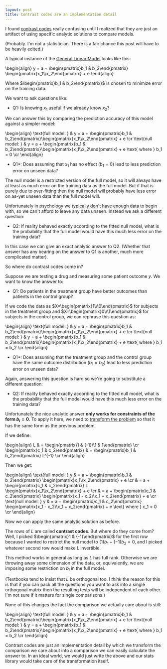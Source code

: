 ```yaml
---
layout: post
title: Contrast codes are an implementation detail
---
```


<script type="text/x-mathjax-config">
MathJax.Hub.Config({
  tex2jax: {inlineMath: [['$','$']]}
});
</script>
<script type="text/javascript" async
  src="https://cdnjs.cloudflare.com/ajax/libs/mathjax/2.7.0/MathJax.js?config=TeX-MML-AM_SVG">
</script> 

I found [contrast codes](https://en.wikipedia.org/wiki/Contrast_(statistics)) really confusing until I realized that they are just an artifact of using specific analytic solutions to compare models.

(Probably. I'm not a statistician. There is a fair chance this post will have to be heavily edited.)

A typical instance of the [General Linear Model](https://en.wikipedia.org/wiki/General_linear_model) looks like this:

\begin{align}
y = a + \begin{pmatrix}b_1 & b_2\end{pmatrix} \begin{pmatrix}x_1\\\x_2\end{pmatrix} + e
\end{align}

Where $\begin{pmatrix}b_1 & b_2\end{pmatrix}$ is chosen to minimize error on the training data.

We want to ask questions like:

* Q1: Is knowing $x_1$ useful if we already know $x_2$?

We can answer this by comparing the prediction accuracy of this model against a simpler model:

\begin{align}
\text{full model: } & y = a + \begin{pmatrix}b_1 & b_2\end{pmatrix}\begin{pmatrix}x_1\\\x_2\end{pmatrix} + e \cr
\text{null model: } & y = a + \begin{pmatrix}b_1 & b_2\end{pmatrix}\begin{pmatrix}x_1\\\x_2\end{pmatrix} + e \text{ where } b_1 = 0 \cr
\end{align}

* Q1*: Does assuming that $x_1$ has no effect ($b_1 = 0$) lead to less prediction error on unseen data?

The null model is a restricted version of the full model, so it will always have at least as much error on the training data as the full model. But if that is purely due to over-fitting then the null model will probably have less error on as-yet unseen data than the full model will.

Unfortunately in psychology we [typically don't have enough data](http://datacolada.org/20) to begin with, so we can't afford to leave any data unseen. Instead we ask a different question:

* Q2: If reality behaved exactly according to the fitted null model, what is the probability that the full model would have this much less error on the training data?

In this case we can give an exact analytic answer to Q2. (Whether that answer has any bearing on the answer to Q1 is another, much more complicated matter).

So where do contrast codes come in?

Suppose we are testing a drug and measuring some patient outcome $y$. We want to know the answer to:

* Q1: Do patients in the treatment group have better outcomes than patients in the control group?

If we code the data as $X=\begin{pmatrix}1\\\0\end{pmatrix}$ for subjects in the treatment group and $X=\begin{pmatrix}0\\\1\end{pmatrix}$ for subjects in the control group, we can rephrase this question as:

\begin{align}
\text{full model: } & y = a + \begin{pmatrix}b_1 & b_2\end{pmatrix}\begin{pmatrix}x_1\\\x_2\end{pmatrix} + e \cr
\text{null model: } & y = a + \begin{pmatrix}b_1 & b_2\end{pmatrix}\begin{pmatrix}x_1\\\x_2\end{pmatrix} + e \text{ where } b_1 = b_2 \cr
\end{align}

* Q1*: Does assuming that the treatment group and the control group have the same outcome distribution ($b_1 = b_2$) lead to less prediction error on unseen data?

Again, answering this question is hard so we're going to substitute a different question:

* Q2: If reality behaved exactly according to the fitted null model, what is the probability that the full model would have this much less error on the training data?

Unfortunately the nice analytic answer __only works for constraints of the form $b_i = 0$__. To apply it here, we need to [transform the problem](https://en.wikipedia.org/wiki/Change_of_basis) so that it has the same form as the previous problem.

If we define:

\begin{align}
L & = \begin{pmatrix}1 & {-1}\\\1 & 1\end{pmatrix} \cr
\begin{pmatrix}c_1 & c_2\end{pmatrix} & = \begin{pmatrix}b_1 & b_2\end{pmatrix} L^{-1} \cr
\end{align}

Then we get:

\begin{align}
\text{full model: } y & = a + \begin{pmatrix}b_1 & b_2\end{pmatrix} \begin{pmatrix}x_1\\\x_2\end{pmatrix} + e \cr
  & = a + \begin{pmatrix}c_1 & c_2\end{pmatrix} L \begin{pmatrix}x_1\\\x_2\end{pmatrix} + e  \cr
  & = a + \begin{pmatrix}c_1 & c_2\end{pmatrix} \begin{pmatrix}x_1 - x_2\\\x_1 + x_2\end{pmatrix} + e  \cr
\text{null model: } y & = a + \begin{pmatrix}c_1 & c_2\end{pmatrix} \begin{pmatrix}x_1 - x_2\\\x_1 + x_2\end{pmatrix} + e \text{ where } c_1 = 0 \cr
\end{align}

Now we can apply the same analytic solution as before.

The rows of $L$ are called __contrast codes__. But where do they come from? Well, I picked $\begin{pmatrix}1 & {-1}\end{pmatrix}$ for the first row because I wanted to restrict the null model to $(1)b_1 + (-1)b_2 = 0$, and I picked whatever second row would make $L$ invertible. 

This method works in general as long as $L$ has full rank. Otherwise we are throwing away some dimension of the data, or, equivalently, we are imposing some restriction on $b_i$ in the full model. 

(Textbooks tend to insist that $L$ be orthogonal too. I *think* the reason for this is that if you can pack all the questions you want to ask into a single orthogonal matrix then the resulting tests will be independent of each other. I'm not sure if it matters for single comparisons.)

None of this changes the fact the comparison we actually care about is still:

\begin{align}
\text{full model: } & y = a + \begin{pmatrix}b_1 & b_2\end{pmatrix}\begin{pmatrix}x_1\\\x_2\end{pmatrix} + e \cr
\text{null model: } & y = a + \begin{pmatrix}b_1 & b_2\end{pmatrix}\begin{pmatrix}x_1\\\x_2\end{pmatrix} + e \text{ where } b_1 = b_2 \cr
\end{align}

Contrast codes are just an implementation detail by which we transform the comparison we care about into a comparison we can easily calculate the answer to. In an ideal world, we would just write the above and our stats library would take care of the transformation itself.
